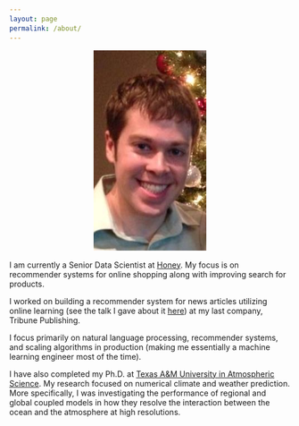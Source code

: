 ```yaml
---
layout: page
permalink: /about/
---
```


<center><img src = "/images/Git_photo.jpg"></center>

I am currently a Senior Data Scientist at [Honey](http://www.joinhoney.com/). My focus is on recommender systems for online shopping along with improving search for products. 

I worked on building a recommender system for news articles utilizing online learning (see the talk I gave about it [here](https://www.youtube.com/watch?v=BFqHI1SpYWc)) at my last company, Tribune Publishing. 

I focus primarily on natural language processing, recommender systems, and scaling algorithms in production (making me essentially a machine learning engineer most of the time). 

I have also completed my Ph.D. at [Texas A&M University in Atmospheric Science](http://atmo.tamu.edu/). My research focused on numerical climate and weather prediction. More specifically, I was investigating the performance of regional and global coupled models in how they resolve the interaction between the ocean and the atmosphere at high resolutions. 
